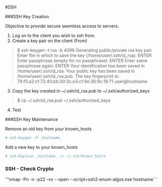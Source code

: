 #SSH

###SSH Key Creation

Objective to provide secure seemless access to servers.

1. Log on to the client you wish to ssh from.
2. Create a key pair on the client (From)
>$ ssh-keygen -t rsa -b 4096
Generating public/private rsa key pair.
Enter file in which to save the key (/home/user/.ssh/id_rsa): ENTER
Enter passphrase (empty for no passphrase): ENTER
Enter same passphrase again: ENTER
Your identification has been saved in /home/user/.ssh/id_rsa.
Your public key has been saved in /home/user/.ssh/id_rsa.pub.
The key fingerprint is:
79:f5:a2:cf:72:40:bb:30:3c:e3:c1:9e:36:9c:19:71 user@hostname
3. Copy the key created in ~/.ssh/id_rsa.pub to ~/.ssh/authorized_keys
> $ cp ~/.ssh/id_rsa.pub ~/.ssh/authorized_keys
4. Test

###SSH Key Maintenance

Remove an old key from your known_hosts

```bash
# ssh-keygen -R _hostname_
```

Add a new key to your known_hosts

```bash
# ssh-keyscan _hostname_ >> ~/.ssh/known_hosts
```

### SSH - Check Crypto

'''nmap -Pn -n -p22 -vv --open --script=ssh2-enum-algos.nse hostname```
